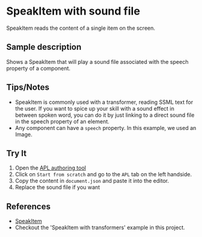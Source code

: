 # SpeakItem with sound file

SpeakItem reads the content of a single item on the screen.

## Sample description

Shows a SpeakItem that will play a sound file associated with the speech property of a component.

## Tips/Notes

- SpeakItem is commonly used with a transformer, reading SSML text for the user. If you want to spice up your skill with a sound effect in between spoken word, you can do it by just linking to a direct sound file in the speech property of an element.
- Any component can have a `speech` property. In this example, we used an Image.

## Try It

1. Open the [APL authoring tool](https://developer.amazon.com/alexa/console/ask/displays)
1. Click on `Start from scratch` and go to the `APL` tab on the left handside.
1. Copy the content in `document.json` and paste it into the editor.
1. Replace the sound file if you want

## References

- [SpeakItem](https://developer.amazon.com/en-US/docs/alexa/alexa-presentation-language/apl-standard-commands.html#speakitem-command)
- Checkout the 'SpeakItem with transformers' example in this project.
